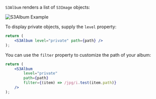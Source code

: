 `S3Album` renders a list of `S3Image` objects:

![S3Album Example](~/images/s3album-react-native.png)

To display private objects, supply the `level` property:

```jsx
return (
    <S3Album level="private" path={path} />
);
```

You can use the `filter` property to customize the path of your album:

```jsx
return (
    <S3Album
        level="private"
        path={path}
        filter={(item) => /jpg/i.test(item.path)}
    />
);
```
